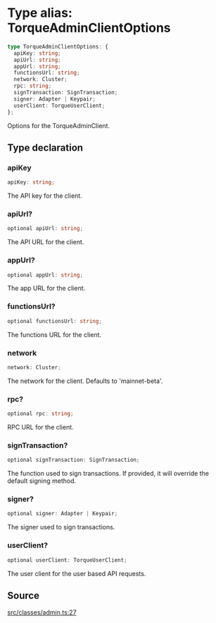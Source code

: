 # Type alias: TorqueAdminClientOptions

```ts
type TorqueAdminClientOptions: {
  apiKey: string;
  apiUrl: string;
  appUrl: string;
  functionsUrl: string;
  network: Cluster;
  rpc: string;
  signTransaction: SignTransaction;
  signer: Adapter | Keypair;
  userClient: TorqueUserClient;
};
```

Options for the TorqueAdminClient.

## Type declaration

### apiKey

```ts
apiKey: string;
```

The API key for the client.

### apiUrl?

```ts
optional apiUrl: string;
```

The API URL for the client.

### appUrl?

```ts
optional appUrl: string;
```

The app URL for the client.

### functionsUrl?

```ts
optional functionsUrl: string;
```

The functions URL for the client.

### network

```ts
network: Cluster;
```

The network for the client. Defaults to 'mainnet-beta'.

### rpc?

```ts
optional rpc: string;
```

RPC URL for the client.

### signTransaction?

```ts
optional signTransaction: SignTransaction;
```

The function used to sign transactions. If provided, it will override the default signing method.

### signer?

```ts
optional signer: Adapter | Keypair;
```

The signer used to sign transactions.

### userClient?

```ts
optional userClient: TorqueUserClient;
```

The user client for the user based API requests.

## Source

[src/classes/admin.ts:27](https://github.com/torque-labs/torque-ts-sdk/blob/4377d91cff1aa0b27936cb53a23174cb35cc6c04/src/classes/admin.ts#L27)
